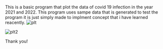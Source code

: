 This is a basic program that plot the data of covid 19 infection in the year 2021 and 2022. This program uses sampe data that is generated to test the program it is just simply made to implment concept that i have learned reacently.
![plt](https://user-images.githubusercontent.com/111185281/194680971-33d85d2e-5dc6-440b-99d9-f85d294cf9d8.jpg)

![plt2](https://user-images.githubusercontent.com/111185281/194680979-ad9f7545-d360-4612-a74e-19dee2c52a03.jpg)


Thank you!
